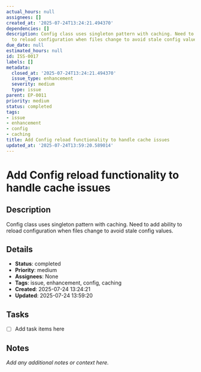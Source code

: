 ```yaml
---
actual_hours: null
assignees: []
created_at: '2025-07-24T13:24:21.494370'
dependencies: []
description: Config class uses singleton pattern with caching. Need to add ability
  to reload configuration when files change to avoid stale config values.
due_date: null
estimated_hours: null
id: ISS-0017
labels: []
metadata:
  closed_at: '2025-07-24T13:24:21.494370'
  issue_type: enhancement
  severity: medium
  type: issue
parent: EP-0011
priority: medium
status: completed
tags:
- issue
- enhancement
- config
- caching
title: Add Config reload functionality to handle cache issues
updated_at: '2025-07-24T13:59:20.589014'
---
```


# Add Config reload functionality to handle cache issues

## Description
Config class uses singleton pattern with caching. Need to add ability to reload configuration when files change to avoid stale config values.

## Details
- **Status**: completed
- **Priority**: medium
- **Assignees**: None
- **Tags**: issue, enhancement, config, caching
- **Created**: 2025-07-24 13:24:21
- **Updated**: 2025-07-24 13:59:20

## Tasks
- [ ] Add task items here

## Notes
_Add any additional notes or context here._
